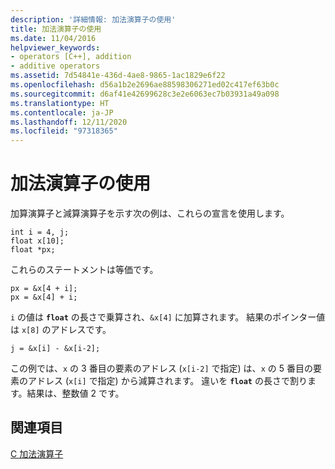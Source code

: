 ```yaml
---
description: '詳細情報: 加法演算子の使用'
title: 加法演算子の使用
ms.date: 11/04/2016
helpviewer_keywords:
- operators [C++], addition
- additive operators
ms.assetid: 7d54841e-436d-4ae8-9865-1ac1829e6f22
ms.openlocfilehash: d56a1b2e2696ae88598306271ed02c417ef63b0c
ms.sourcegitcommit: d6af41e42699628c3e2e6063ec7b03931a49a098
ms.translationtype: HT
ms.contentlocale: ja-JP
ms.lasthandoff: 12/11/2020
ms.locfileid: "97318365"
---
```

# <a name="using-the-additive-operators"></a>加法演算子の使用

加算演算子と減算演算子を示す次の例は、これらの宣言を使用します。

```
int i = 4, j;
float x[10];
float *px;
```

これらのステートメントは等価です。

```
px = &x[4 + i];
px = &x[4] + i;
```

`i` の値は **`float`** の長さで乗算され、`&x[4]` に加算されます。 結果のポインター値は `x[8]` のアドレスです。

```
j = &x[i] - &x[i-2];
```

この例では、`x` の 3 番目の要素のアドレス (`x[i-2]` で指定) は、`x` の 5 番目の要素のアドレス (`x[i]` で指定) から減算されます。 違いを **`float`** の長さで割ります。結果は、整数値 2 です。

## <a name="see-also"></a>関連項目

[C 加法演算子](../c-language/c-additive-operators.md)

